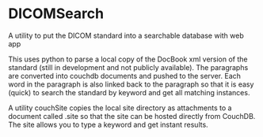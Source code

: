 DICOMSearch
===========

A utility to put the DICOM standard into a searchable database with web app


This uses python to parse a local copy of the DocBook xml version of the standard (still 
in development and not publicly available).  The paragraphs are converted into couchdb
documents and pushed to the server.  Each word in the paragraph is also linked back
to the paragraph so that it is easy (quick) to search the standard by keyword
and get all matching instances.

A utility couchSite copies the local site directory as attachments to a document
called .site so that the site can be hosted directly from CouchDB.  The site
allows you to type a keyword and get instant results.
